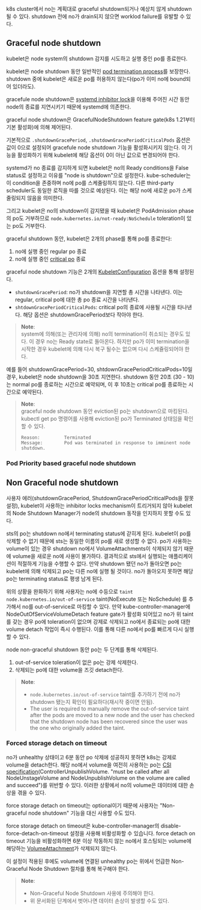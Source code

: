 k8s cluster에서 no는 계획대로 graceful shutdown되거나 예상치 않게 shutdown될 수 있다. shutdown 전에 no가 drain되지 않으면 worklod failure를 유발할 수 있다.

## Graceful node shutdown
kubelet은 node system의 shutdown 감지를 시도하고 실행 중인 po를 종료한다.

kubelet은 node shutdown 동안 일반적인 [pod termination process](https://kubernetes.io/docs/concepts/workloads/pods/pod-lifecycle/#pod-termination)를 보장한다. shutdown 중에 kubelet은 새로운 po를 허용하지 않는다(po가 이미 no에 bound되어 있더라도).

gracefule node shutdown은 [systemd inhibitor lock](https://www.freedesktop.org/wiki/Software/systemd/inhibit/)을 이용해 주어진 시간 동안 node의 종료를 지연시키기 때문에 systemd에 의존한다.

graceful node shutdown은 GracefulNodeShutdown feature gate(k8s 1.21부터 기본 활성화)에 의해 제어된다.

기본적으로 `.shutdownGracePeriod`, `.shutdownGracePeriodCriticalPods` 옵션은 값이 0으로 설정되어 gracefule node shutdown 기능을 활성화시키지 않는다. 이 기능을 활성화하기 위해 kubelet에 해당 옵션이 0이 아닌 값으로 변경되어야 한다.

systemd가 no 종료를 감지하게 되면 kubelet은 no의 Ready conditions을 False status로 설정하고 이유를 "node is shutdown"으로 설정한다. kube-scheduler는 이 condition을 존중하며 no에 po를 스케줄링하지 않는다. 다른 third-party scheduler도 동일한 로직을 따를 것으로 예상된다. 이는 해당 no에 새로운 po가 스케줄링되지 않음을 의미한다.

그리고 kubelet은 no의 shutdown이 감지됐을 때 kubelet은 PodAdmission phase의 po도 거부하므로 `node.kubernetes.io/not-ready:NoSchedule` toleration이 있는 po도 거부한다.

graceful shutdown 동안, kubelet은 2개의 phase를 통해 po를 종료한다:
1. no에 실행 중인 regular po 종료
2. no에 실행 중인 [critical po](https://kubernetes.io/docs/tasks/administer-cluster/guaranteed-scheduling-critical-addon-pods/#marking-pod-as-critical) 종료

graceful node shutdown 기능은 2개의 [KubeletConfiguration](https://kubernetes.io/docs/tasks/administer-cluster/kubelet-config-file/) 옵션을 통해 설정된다.
- `shutdownGracePeriod`: no가 shutdown을 지연할 총 시간을 나타낸다. 이는 regular, critical po에 대한 총 po 종료 시간을 나타낸다.
- `shtdownGracePeriodCriticalPods`: critical po의 종료에 사용될 시간을 타나낸다. 해당 옵션은 shutdownGracePeriod보다 작아야 한다.

> **Note**:  
> system에 의해(또는 관리자에 의해) no의 termination이 취소되는 경우도 있다. 이 경우 no는 Ready state로 돌아온다. 하지만 po가 이미 termination을 시작한 경우 kubelet에 의해 다시 복구 될수는 없으며 다시 스케쥴링되어야 한다.

예를 들어 shutdownGracePeriod=30, shtdownGracePeriodCriticalPods=10일 경우, kubelet은 node shutdown을 30초 지연한다. shutdown 동안 20초 (30 - 10)는 normal po를 종료하는 시간으로 예약되며, 이 후 10초는 critical po를 종료하는 시간으로 예약된다.

> **Note**:  
> graceful node shutdown 동안 eviction된 po는 shutdown으로 마킹된다. kubectl get po 명령어를 사용해 eviction된 po가 Terminated 상태임을 확인할 수 있다.
> ```
> Reason:         Terminated
> Message:        Pod was terminated in response to imminent node shutdown.
> ```

### Pod Priority based graceful node shutdown

## Non Graceful node shutdown
사용자 에러(shutdownGracePeriod, ShutdownGracePeriodCriticalPods을 잘못 설정), kubelet이 사용하는 inhibitor locks mechanism이 트리거되지 않아 kubelet의 Node Shutdown Manager가 node의 shutdown 동작을 인지하지 못할 수도 있다.

sts의 po는 shutdown no에서 terminating status에 갇히게 된다. kubelet이 po를 삭제할 수 없기 때문에 sts는 동일한 이름의 po를 새로 생성할 수 없다. po가 사용하는 volume이 있는 경우 shutdown no에서 VolumeAttachments이 삭제되지 않기 때문에 volume을 새로운 no에 사용이 불가하다. 결과적으로 sts에서 실행되는 애플리케이션이 적절하게 기능을 수행할 수 없다. 만약 shutdown 됐던 no가 돌아오면 po는 kubelet에 의해 삭제되고 po는 다른 no에 실행 될 것이다. no가 돌아오지 못하면 해당 po는 terminating status로 평생 남게 된다.

위의 상황을 완화하기 위해 사용자는 no에 수등으로 `taint node.kubernetes.io/out-of-service` taint(NoExecute 또는 NoSchedule) 를 추가해서 no를 out-of-service로 마킹할 수 있다. 만약 kube-controller-manager에 NodeOutOfServiceVolumeDetach feature gate가 활성화 되어있고 no가 위 taint를 갖는 경우 po에 toleration이 없으며 강제로 삭제되고 no에서 종료되는 po에 대한 volume detach 작업이 즉시 수행된다. 이를 통해 다른 no에서 po를 빠르게 다시 실행할 수 있다.

node non-graceful shutdown 동안 po는 두 단계를 통해 삭제된다.
1. out-of-service toleration이 없은 po는 강제 삭제한다.
2. 삭제되는 po에 대한 volume을 즈깃 detach한다.

> **Note**:  
> - `node.kubernetes.io/out-of-service` taint를 추가하기 전에 no가 shutdown 됐는지 확인이 필요하다(재시작 중이면 안됨).
> - The user is required to manually remove the out-of-service taint after the pods are moved to a new node and the user has checked that the shutdown node has been recovered since the user was the one who originally added the taint.

### Forced storage detach on timeout
no가 unhealthy 상태이고 6분 동안 po 삭제에 성공하지 못하면 k8s는 강제로 volume을 detach한다. 해당 no에서 volume을 여전히 사용하는 po는 [CSI specification](https://github.com/container-storage-interface/spec/blob/master/spec.md#controllerunpublishvolume)(ControllerUnpublishVolume. "must be called after all NodeUnstageVolume and NodeUnpublishVolume on the volume are called and succeed")를 위반할 수 있다. 이러한 상황에서 no의 volume은 데이터에 대한 손상을 겪을 수 있다.

force storage detach on timeout는 optional이기 때문에 사용자는 "Non-graceful node shutdown" 기능을 대신 사용할 수도 있다.

force storage detach on timeout은 kube-controller-manager의 disable-force-detach-on-timeout 설정을 사용해 비활성화할 수 있습니다. force detach on timeout 기능을 비활성화하면 6분 이상 작동하지 않는 no에서 호스팅되는 volume에 해당하는 [VolumeAttachment](https://kubernetes.io/docs/reference/kubernetes-api/config-and-storage-resources/volume-attachment-v1/)가 삭제되지 않는다.

이 설정이 적용된 후에도 volume에 연결된 unhealthy po는 위에서 언급한 Non-Graceful Node Shutdown 절차를 통해 복구해야 한다.

> **Note**:  
> - Non-Graceful Node Shutdown 사용에 주의해야 한다.
> - 위 문서화된 단계에서 벗어나면 데이터 손상이 발생할 수도 있다.